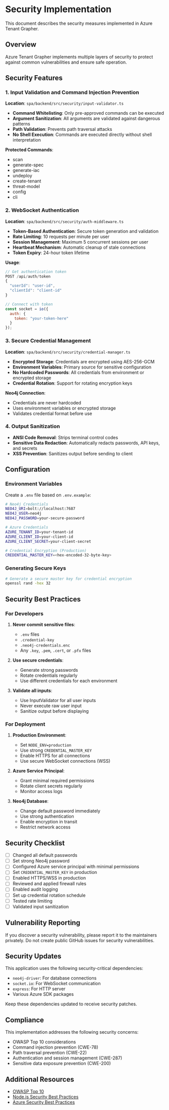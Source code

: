 # Security Implementation

This document describes the security measures implemented in Azure Tenant Grapher.

## Overview

Azure Tenant Grapher implements multiple layers of security to protect against common vulnerabilities and ensure safe operation.

## Security Features

### 1. Input Validation and Command Injection Prevention

**Location**: `spa/backend/src/security/input-validator.ts`

- **Command Whitelisting**: Only pre-approved commands can be executed
- **Argument Sanitization**: All arguments are validated against dangerous patterns
- **Path Validation**: Prevents path traversal attacks
- **No Shell Execution**: Commands are executed directly without shell interpretation

**Protected Commands**:
- scan
- generate-spec
- generate-iac
- undeploy
- create-tenant
- threat-model
- config
- cli

### 2. WebSocket Authentication

**Location**: `spa/backend/src/security/auth-middleware.ts`

- **Token-Based Authentication**: Secure token generation and validation
- **Rate Limiting**: 10 requests per minute per user
- **Session Management**: Maximum 5 concurrent sessions per user
- **Heartbeat Mechanism**: Automatic cleanup of stale connections
- **Token Expiry**: 24-hour token lifetime

**Usage**:
```javascript
// Get authentication token
POST /api/auth/token
{
  "userId": "user-id",
  "clientId": "client-id"
}

// Connect with token
const socket = io({
  auth: {
    token: "your-token-here"
  }
});
```

### 3. Secure Credential Management

**Location**: `spa/backend/src/security/credential-manager.ts`

- **Encrypted Storage**: Credentials are encrypted using AES-256-GCM
- **Environment Variables**: Primary source for sensitive configuration
- **No Hardcoded Passwords**: All credentials from environment or encrypted storage
- **Credential Rotation**: Support for rotating encryption keys

**Neo4j Connection**:
- Credentials are never hardcoded
- Uses environment variables or encrypted storage
- Validates credential format before use

### 4. Output Sanitization

- **ANSI Code Removal**: Strips terminal control codes
- **Sensitive Data Redaction**: Automatically redacts passwords, API keys, and secrets
- **XSS Prevention**: Sanitizes output before sending to client

## Configuration

### Environment Variables

Create a `.env` file based on `.env.example`:

```bash
# Neo4j Credentials
NEO4J_URI=bolt://localhost:7687
NEO4J_USER=neo4j
NEO4J_PASSWORD=your-secure-password

# Azure Credentials
AZURE_TENANT_ID=your-tenant-id
AZURE_CLIENT_ID=your-client-id
AZURE_CLIENT_SECRET=your-client-secret

# Credential Encryption (Production)
CREDENTIAL_MASTER_KEY=<hex-encoded-32-byte-key>
```

### Generating Secure Keys

```bash
# Generate a secure master key for credential encryption
openssl rand -hex 32
```

## Security Best Practices

### For Developers

1. **Never commit sensitive files**:
   - `.env` files
   - `.credential-key`
   - `.neo4j-credentials.enc`
   - Any `.key`, `.pem`, `.cert`, or `.pfx` files

2. **Use secure credentials**:
   - Generate strong passwords
   - Rotate credentials regularly
   - Use different credentials for each environment

3. **Validate all inputs**:
   - Use InputValidator for all user inputs
   - Never execute raw user input
   - Sanitize output before displaying

### For Deployment

1. **Production Environment**:
   - Set `NODE_ENV=production`
   - Use strong `CREDENTIAL_MASTER_KEY`
   - Enable HTTPS for all connections
   - Use secure WebSocket connections (WSS)

2. **Azure Service Principal**:
   - Grant minimal required permissions
   - Rotate client secrets regularly
   - Monitor access logs

3. **Neo4j Database**:
   - Change default password immediately
   - Use strong authentication
   - Enable encryption in transit
   - Restrict network access

## Security Checklist

- [ ] Changed all default passwords
- [ ] Set strong Neo4j password
- [ ] Configured Azure service principal with minimal permissions
- [ ] Set `CREDENTIAL_MASTER_KEY` in production
- [ ] Enabled HTTPS/WSS in production
- [ ] Reviewed and applied firewall rules
- [ ] Enabled audit logging
- [ ] Set up credential rotation schedule
- [ ] Tested rate limiting
- [ ] Validated input sanitization

## Vulnerability Reporting

If you discover a security vulnerability, please report it to the maintainers privately. Do not create public GitHub issues for security vulnerabilities.

## Security Updates

This application uses the following security-critical dependencies:
- `neo4j-driver`: For database connections
- `socket.io`: For WebSocket communication
- `express`: For HTTP server
- Various Azure SDK packages

Keep these dependencies updated to receive security patches.

## Compliance

This implementation addresses the following security concerns:
- OWASP Top 10 considerations
- Command injection prevention (CWE-78)
- Path traversal prevention (CWE-22)
- Authentication and session management (CWE-287)
- Sensitive data exposure prevention (CWE-200)

## Additional Resources

- [OWASP Top 10](https://owasp.org/www-project-top-ten/)
- [Node.js Security Best Practices](https://nodejs.org/en/docs/guides/security/)
- [Azure Security Best Practices](https://docs.microsoft.com/en-us/azure/security/fundamentals/best-practices-and-patterns)
